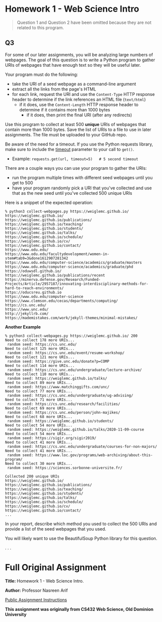 # Homework 1 - Web Science Intro

>Question 1 and Question 2 have been omitted because they are not related to this program.

## Q3

For some of our later assignments, you will be analyzing large numbers of webpages. The goal of this question is to write a Python program to gather URIs of webpages that have enough text so they will be useful later.

Your program must do the following:
* take the URI of a seed webpage as a command-line argument
* extract all the links from the page's HTML
* for each link, request the URI and use the `Content-Type` HTTP response header to determine if the link references an HTML file (`text/html`)
    * if it does, use the `Content-Length` HTTP response header to determine if it contains more than 1000 bytes
       * if it does, then print the final URI (after any redirects) 

Use this program to collect at least 500 **unique** URIs of webpages that contain more than 1000 bytes.  Save the list of URIs to a file to use in later assignments.  The file must be uploaded to your GitHub repo.

Be aware of the need for a timeout.  If you use the Python requests library, make sure to include the [timeout](https://docs.python-requests.org/en/master/user/quickstart/#timeouts) parameter to your call to `get()`.  
* Example: `requests.get(url, timeout=5)   # 5 second timeout`

There are a couple ways you can use your program to gather the URIs:
* run the program multiple times with different seed webpages until you get to 500
* have your program randomly pick a URI that you've collected and use that as the new seed until you've collected 500 unique URIs

Here is a snippet of the expected operation:

```
% python3 collect-webpages.py https://weiglemc.github.io/
https://weiglemc.github.io/
https://weiglemc.github.io/publications/
https://weiglemc.github.io/teaching/
https://weiglemc.github.io/students/
https://weiglemc.github.io/talks/
https://weiglemc.github.io/schedule/
https://weiglemc.github.io/cv/
https://weiglemc.github.io/contact/
https://www.odu.edu/
https://www.odu.edu/facultydevelopment/women-in-stem#tab9=3&done1612907281342
https://www.odu.edu/computer-science/academics/graduate/masters
https://www.odu.edu/computer-science/academics/graduate/phd
https://oduwsdl.github.io/
https://weiglemc.github.io/publications/recent
https://minerva.defense.gov/Research/Funded-Projects/Article/2957187/innovating-interdisciplinary-methods-for-hard-to-reach-environments/
https://oducsreu.github.io
https://www.odu.edu/computer-science
https://www.clemson.edu/cecas/departments/computing/
https://cs.unc.edu/
https://www.unc.edu/
http://jekyllrb.com/
https://mademistakes.com/work/jekyll-themes/minimal-mistakes/
```

**Another Example**
```
% python3 collect-webpages.py https://weiglemc.github.io/ 200
Need to collect 178 more URIs...
 random seed: https://cs.unc.edu/
Need to collect 125 more URIs...
 random seed: https://cs.unc.edu/event/resume-workshop/
Need to collect 121 more URIs...
 random seed: https://give.unc.edu/donate?p=COMP
Need to collect 114 more URIs...
 random seed: https://cs.unc.edu/undergraduate/lecture-archive/
Need to collect 110 more URIs...
 random seed: https://weiglemc.github.io/talks/
Need to collect 89 more URIs...
 random seed: https://www.matchinggifts.com/unc/
Need to collect 77 more URIs...
 random seed: https://cs.unc.edu/undergraduate/ug-advising/
Need to collect 71 more URIs...
 random seed: https://cs.unc.edu/research/facilities/
Need to collect 69 more URIs...
 random seed: https://cs.unc.edu/person/john-majikes/
Need to collect 68 more URIs...
 random seed: https://weiglemc.github.io/students/
Need to collect 54 more URIs...
 random seed: https://weiglemc.github.io/talks/2020-11-09-course
Need to collect 54 more URIs...
 random seed: https://sigir.org/sigir2019/
Need to collect 41 more URIs...
 random seed: https://cs.unc.edu/undergraduate/courses-for-non-majors/
Need to collect 41 more URIs...
 random seed: https://www.loc.gov/programs/web-archiving/about-this-program/
Need to collect 30 more URIs...
 random seed: https://sciences.sorbonne-universite.fr/

Collected 200 unique URIs
https://weiglemc.github.io/
https://weiglemc.github.io/publications/
https://weiglemc.github.io/teaching/
https://weiglemc.github.io/students/
https://weiglemc.github.io/talks/
https://weiglemc.github.io/schedule/
https://weiglemc.github.io/cv/
https://weiglemc.github.io/contact/
...
```

In your report, describe which method you used to collect the 500 URIs and provide a list of the seed webpages that you used.

You will likely want to use the BeautifulSoup Python library for this question.

. . .

# Full Original Assignment
**Title:** Homework 1 - Web Science Intro.

**Author:** Professor Nasreen Arif

[Public Assignment Instructions](https://github.com/odu-cs432-websci/public-fall25/blob/main/HW1-intro.md)

**This assignment was originally from CS432 Web Science, Old Dominion University**